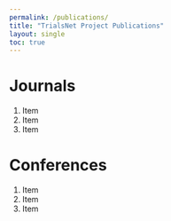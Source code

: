 ```yaml
---
permalink: /publications/
title: "TrialsNet Project Publications"
layout: single
toc: true
---
```


# Journals

1. Item
1. Item
1. Item

# Conferences

1. Item
1. Item
1. Item